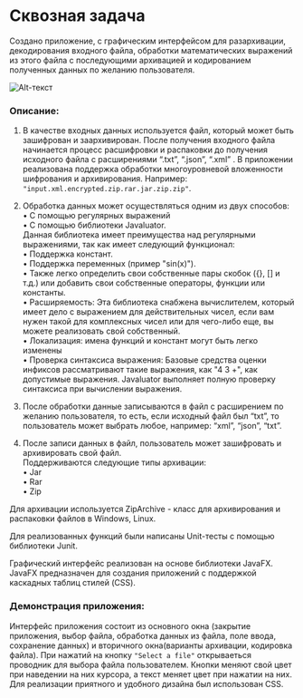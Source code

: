 # Сквозная задача

Создано приложение, с графическим интерфейсом для разархивации, декодирования входного файла, обработки математических выражений из этого файла с последующими архивацией и кодированием полученных данных по желанию пользователя.

![Alt-текст](https://github.com/DianaBarinova/Skvoznay_zadacha_/blob/master/gggif.gif "Орк")

### Описание:
1. В качестве входных данных используется файл, который может быть зашифрован и заархивирован. После получения входного файла начинается процесс расшифровки и распаковки до получения исходного файла с расширениями “.txt”, “.json”, “.xml” .
В приложении реализована поддержка обработки многоуровневой вложенности шифрования и архивирования. Например: `"input.xml.encrypted.zip.rar.jar.zip.zip"`.    
  
  
2. Обработка данных может осуществляться одним из двух способов:  
•	С помощью регулярных выражений   
•	С помощью библиотеки Javaluator.     
Данная библиотека имеет преимущества над регулярными выражениями, так как имеет следующий функционал:    
•	Поддержка констант.    
•	Поддержка переменных (пример "sin(x)").    
•	Также легко определить свои собственные пары скобок ({}, [] и т.д.) или добавить свои собственные операторы, функции или константы.  
•	Расширяемость: Эта библиотека снабжена вычислителем, который имеет дело с выражением для действительных чисел, если вам нужен такой для комплексных чисел или для       чего-либо еще, вы можете реализовать свой собственный.    
•	Локализация: имена функций и констант могут быть легко изменены    
•	Проверка синтаксиса выражения: Базовые средства оценки инфиксов рассматривают такие выражения, как "4 3 +", как допустимые выражения. Javaluator выполняет полную проверку синтаксиса при вычислении выражения.   
  
    
 3. После обработки данные записываются в файл с расширением по желанию пользователя, то есть, если исходный файл был “txt”, то пользователь может выбрать любое, например: “xml”, “json”, “txt”.  
   
 4. После записи данных в файл, пользователь может зашифровать и архивировать свой файл.  
Поддерживаются следующие типы архивации:  
•	Jar  
•	Rar  
•	Zip  
  
  
Для архивации используется  ZipArchive - класс для архивирования и распаковки файлов в Windows, Linux.  

Для реализованных функций были написаны Unit-тесты с помощью библиотеки Junit.  

Графический интерфейс реализован на основе библиотеки JavaFX. JavaFX предназначен для создания приложений с поддержкой каскадных таблиц стилей (CSS).  

### Демонстрация приложения:
Интерфейс приложения состоит из основного окна (закрытие приложения, выбор файла, обработка данных из файла, поле ввода, сохранение данных) и вторичного окна(варианты архивации, кодировка файла). При нажатий на кнопку `"Select a file"` открываеться проводник для выбора файла пользователем. Кнопки меняют свой цвет при наведении на них курсора, а текст меняет цвет при нажатии на них.   
Для реализации приятного и удобного дизайна был использован CSS.  


  




